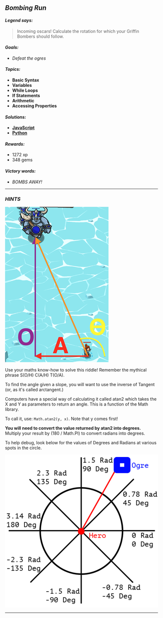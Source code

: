 ## _Bombing Run_

#### _Legend says:_
> Incoming oscars! Calculate the rotation for which your Griffin Bombers should follow.

#### _Goals:_
+ _Defeat the ogres_

#### _Topics:_
+ **Basic Syntax**
+ **Variables**
+ **While Loops**
+ **If Statements**
+ **Arithmetic**
+ **Accessing Properties**

#### _Solutions:_
+ **[JavaScript](bombingRun.js)**
+ **[Python](bombing_run.py)**

#### _Rewards:_
+ 1272 xp
+ 348 gems

#### _Victory words:_
+ _BOMBS AWAY!_

___

### _HINTS_

![](img/br1.png)

Use your maths know-how to solve this riddle! Remember the mythical phrase S(O/H) C(A/H) T(O/A).

To find the angle given a slope, you will want to use the inverse of Tangent (or, as it's called arctangent.)

Computers have a special way of calculating it called atan2 which takes the X and Y as parameters to return an angle. This is a function of the Math library.

To call it, use: `Math.atan2(y, x)`. Note that y comes first!

**You will need to convert the value returned by atan2 into degrees.** Multiply your result by (180 / Math.PI) to convert radians into degrees.

To help debug, look below for the values of Degrees and Radians at various spots in the circle.

![](img/br2.png)

___
